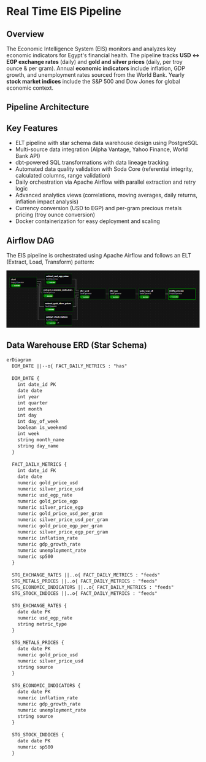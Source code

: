 # Real Time EIS Pipeline

<!-- A comprehensive data pipeline that collects, cleans, validates, and visualizes economic data for real-time monitoring of Egypt's financial health.  -->

## Overview

The Economic Intelligence System (EIS) monitors and analyzes key economic indicators for Egypt's financial health.
The pipeline tracks **USD ↔ EGP exchange rates** (daily) and **gold and silver prices** (daily, per troy ounce & per gram).
Annual **economic indicators** include inflation, GDP growth, and unemployment rates sourced from the World Bank.
Yearly **stock market indices** include the S&P 500 and Dow Jones for global economic context.

## Pipeline Architecture

## Key Features

- ELT pipeline with star schema data warehouse design using PostgreSQL
- Multi-source data integration (Alpha Vantage, Yahoo Finance, World Bank API)
- dbt-powered SQL transformations with data lineage tracking
- Automated data quality validation with Soda Core (referential integrity, calculated columns, range validation)
- Daily orchestration via Apache Airflow with parallel extraction and retry logic
- Advanced analytics views (correlations, moving averages, daily returns, inflation impact analysis)
- Currency conversion (USD to EGP) and per-gram precious metals pricing (troy ounce conversion)
- Docker containerization for easy deployment and scaling




## Airflow DAG

The EIS pipeline is orchestrated using Apache Airflow and follows an ELT (Extract, Load, Transform) pattern:

![EIS Pipeline DAG](docs/eis_pipeline-graph.png)

## Data Warehouse ERD (Star Schema)

```mermaid
erDiagram
  DIM_DATE ||--o{ FACT_DAILY_METRICS : "has"

  DIM_DATE {
    int date_id PK 
    date date 
    int year
    int quarter
    int month
    int day
    int day_of_week
    boolean is_weekend
    int week
    string month_name
    string day_name
  }

  FACT_DAILY_METRICS {
    int date_id FK 
    date date 
    numeric gold_price_usd 
    numeric silver_price_usd 
    numeric usd_egp_rate 
    numeric gold_price_egp 
    numeric silver_price_egp 
    numeric gold_price_usd_per_gram 
    numeric silver_price_usd_per_gram 
    numeric gold_price_egp_per_gram 
    numeric silver_price_egp_per_gram 
    numeric inflation_rate 
    numeric gdp_growth_rate 
    numeric unemployment_rate
    numeric sp500
  }

  STG_EXCHANGE_RATES ||..o{ FACT_DAILY_METRICS : "feeds"
  STG_METALS_PRICES ||..o{ FACT_DAILY_METRICS : "feeds"
  STG_ECONOMIC_INDICATORS ||..o{ FACT_DAILY_METRICS : "feeds"
  STG_STOCK_INDICES ||..o{ FACT_DAILY_METRICS : "feeds"

  STG_EXCHANGE_RATES {
    date date PK
    numeric usd_egp_rate
    string metric_type
  }

  STG_METALS_PRICES {
    date date PK
    numeric gold_price_usd
    numeric silver_price_usd
    string source
  }

  STG_ECONOMIC_INDICATORS {
    date date PK
    numeric inflation_rate
    numeric gdp_growth_rate
    numeric unemployment_rate
    string source
  }

  STG_STOCK_INDICES {
    date date PK
    numeric sp500
  }
```
